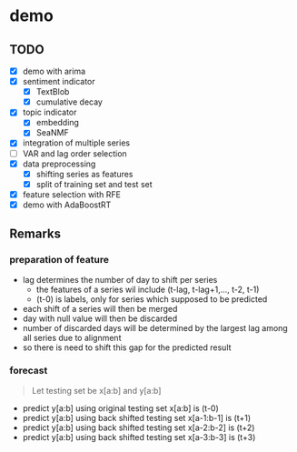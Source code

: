 # demo

## TODO

- [x] demo with arima
- [x] sentiment indicator
  - [x] TextBlob
  - [x] cumulative decay
- [x] topic indicator
  - [x] embedding
  - [x] SeaNMF
- [x] integration of multiple series
- [ ] VAR and lag order selection
- [x] data preprocessing
  - [x] shifting series as features
  - [x] split of training set and test set
- [x] feature selection with RFE
- [x] demo with AdaBoostRT

## Remarks

### preparation of feature

- lag determines the number of day to shift per series
  - the features of a series wil include (t-lag, t-lag+1,..., t-2, t-1)
  - (t-0) is labels, only for series which supposed to be predicted
- each shift of a series will then be merged
- day with null value will then be discarded
- number of discarded days will be determined by the largest lag among all series due to alignment
- so there is need to shift this gap for the predicted result

### forecast

> Let testing set be x[a:b] and y[a:b]

- predict y[a:b] using original testing set x[a:b] is (t-0)
- predict y[a:b] using back shifted testing set x[a-1:b-1] is (t+1)
- predict y[a:b] using back shifted testing set x[a-2:b-2] is (t+2)
- predict y[a:b] using back shifted testing set x[a-3:b-3] is (t+3)
